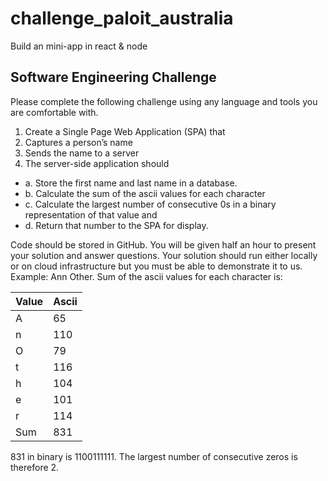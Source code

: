 # challenge_paloit_australia
Build an mini-app in react &amp; node

## Software Engineering Challenge
Please complete the following challenge using any language and tools you are comfortable
with.
1. Create a Single Page Web Application (SPA) that
2. Captures a person’s name
3. Sends the name to a server
4. The server-side application should

* a. Store the first name and last name in a database.
* b. Calculate the sum of the ascii values for each character
* c. Calculate the largest number of consecutive 0s in a binary representation of
that value and
* d. Return that number to the SPA for display.

Code should be stored in GitHub.
You will be given half an hour to present your solution and answer questions.
Your solution should run either locally or on cloud infrastructure but you must be able to
demonstrate it to us.
Example: Ann Other.
Sum of the ascii values for each character is:


Value | Ascii
--- | ---
A | 65
n | 110
O | 79
t | 116
h | 104
e | 101
r | 114
Sum | 831

831 in binary is 1100111111.
The largest number of consecutive zeros is therefore 2.